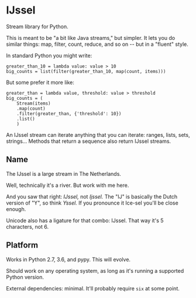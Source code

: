 IJssel
======

Stream library for Python.

This is meant to be "a bit like Java streams," but simpler.  It lets you do
similar things: map, filter, count, reduce, and so on -- but in a "fluent"
style.

In standard Python you might write:

    greater_than_10 = lambda value: value > 10
    big_counts = list(filter(greater_than_10, map(count, items)))

But some prefer it more like:

    greater_than = lambda value, threshold: value > threshold
    big_counts = (
        Stream(items)
        .map(count)
        .filter(greater_than, {'threshold': 10})
        .list()
        )

An IJssel stream can iterate anything that you can iterate: ranges, lists,
sets, strings...  Methods that return a sequence also return IJssel streams.


Name
----

The IJssel is a large stream in The Netherlands.

Well, technically it's a river.  But work with me here.

And you saw that right: _IJssel,_ not _Ijssel._  The "IJ" is basically the
Dutch version of "Y", so think _Yssel._  If you pronounce it Ice-sel you'll be
close enough.

Unicode also has a ligature for that combo: Ĳssel.  That way it's 5
characters, not 6.


Platform
--------

Works in Python 2.7, 3.6, and pypy.  This will evolve.

Should work on any operating system, as long as it's running a supported Python
version.

External dependencies: minimal.  It'll probably require `six` at some point.
